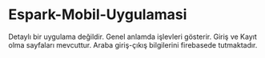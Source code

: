 # Espark-Mobil-Uygulamasi
Detaylı bir uygulama değildir. Genel anlamda işlevleri gösterir.
Giriş ve Kayıt olma sayfaları mevcuttur.
Araba giriş-çıkış bilgilerini firebasede tutmaktadır.
